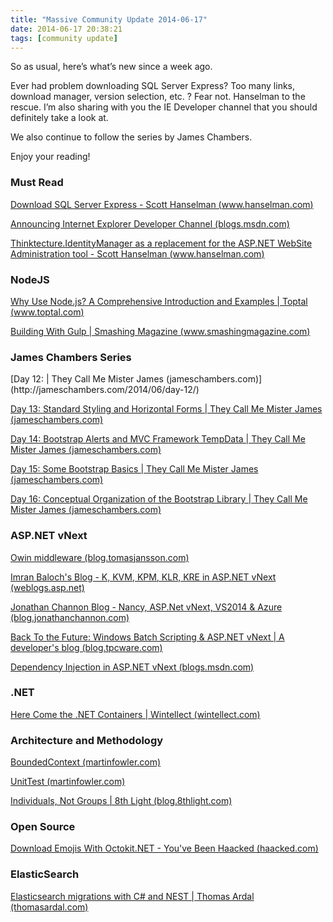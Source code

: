 ```yaml
---
title: "Massive Community Update 2014-06-17"
date: 2014-06-17 20:38:21
tags: [community update]
---
```


So as usual, here’s what’s new since a week ago.

Ever had problem downloading SQL Server Express? Too many links, download manager, version selection, etc. ? Fear not. Hanselman to the rescue. I’m also sharing with you the IE Developer channel that you should definitely take a look at.

We also continue to follow the series by James Chambers. 

Enjoy your reading!

### Must Read

[Download SQL Server Express - Scott Hanselman (www.hanselman.com)](http://www.hanselman.com/blog/DownloadSQLServerExpress.aspx)

[Announcing Internet Explorer Developer Channel (blogs.msdn.com)](http://blogs.msdn.com/b/ie/archive/2014/06/16/announcing-internet-explorer-developer-channel.aspx)

[Thinktecture.IdentityManager as a replacement for the ASP.NET WebSite Administration tool - Scott Hanselman (www.hanselman.com)](http://www.hanselman.com/blog/ThinktectureIdentityManagerAsAReplacementForTheASPNETWebSiteAdministrationTool.aspx)

### NodeJS

[Why Use Node.js? A Comprehensive Introduction and Examples | Toptal (www.toptal.com)](http://www.toptal.com/nodejs/why-the-hell-would-i-use-node-js)

[Building With Gulp | Smashing Magazine (www.smashingmagazine.com)](http://www.smashingmagazine.com/2014/06/11/building-with-gulp/) 

### James Chambers Series
 <p>[Day 12: | They Call Me Mister James (jameschambers.com)](http://jameschambers.com/2014/06/day-12/)

[Day 13: Standard Styling and Horizontal Forms | They Call Me Mister James (jameschambers.com)](http://jameschambers.com/2014/06/day-13-standard-styling-and-horizontal-forms/)

[Day 14: Bootstrap Alerts and MVC Framework TempData | They Call Me Mister James (jameschambers.com)](http://jameschambers.com/2014/06/day-14-bootstrap-alerts-and-mvc-framework-tempdata/)

[Day 15: Some Bootstrap Basics | They Call Me Mister James (jameschambers.com)](http://jameschambers.com/2014/06/day-15-some-bootstrap-basics/)

[Day 16: Conceptual Organization of the Bootstrap Library | They Call Me Mister James (jameschambers.com)](http://jameschambers.com/2014/06/day-16-conceptual-organization-of-the-bootstrap-library/)

###  <p>ASP.NET vNext

</p> 

[Owin middleware (blog.tomasjansson.com)](http://blog.tomasjansson.com/owin-middleware/)

[Imran Baloch's Blog - K, KVM, KPM, KLR, KRE in ASP.NET vNext (weblogs.asp.net)](http://weblogs.asp.net/imranbaloch/k-kvm-kpm-klr-kre-in-asp-net-vnext)

[Jonathan Channon Blog - Nancy, ASP.Net vNext, VS2014 &amp; Azure (blog.jonathanchannon.com)](http://blog.jonathanchannon.com/2014/06/14/nancy-aspnet-vnext-vs2014-azure/)

[Back To the Future: Windows Batch Scripting &amp; ASP.NET vNext | A developer's blog (blog.tpcware.com)](http://blog.tpcware.com/2014/06/back-to-the-future-windows-batch-scripting-asp-net-vnext/)

[Dependency Injection in ASP.NET vNext (blogs.msdn.com)](http://blogs.msdn.com/b/webdev/archive/2014/06/17/dependency-injection-in-asp-net-vnext.aspx)

### .NET

[Here Come the .NET Containers | Wintellect (wintellect.com)](http://wintellect.com/blogs/jlane/here-come-the-.net-containers)

### Architecture and Methodology 

[BoundedContext (martinfowler.com)](http://martinfowler.com/bliki/BoundedContext.html)

[UnitTest (martinfowler.com)](http://martinfowler.com/bliki/UnitTest.html)

[Individuals, Not Groups | 8th Light (blog.8thlight.com)](http://blog.8thlight.com/kevin-buchanan/2014/06/13/individuals-not-groups.html)

### Open Source

[Download Emojis With Octokit.NET - You've Been Haacked (haacked.com)](http://haacked.com/archive/2014/06/16/emoji-downloader/)

### ElasticSearch

[Elasticsearch migrations with C# and NEST | Thomas Ardal (thomasardal.com)](http://thomasardal.com/elasticsearch-migrations-with-c-and-nest/)